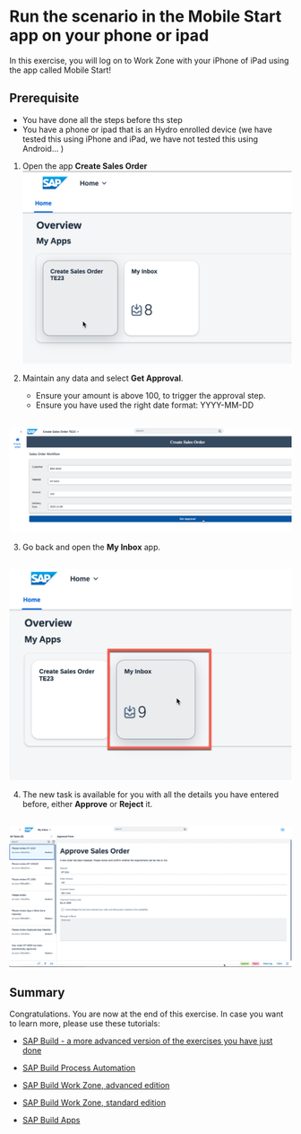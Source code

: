 # Run the scenario in the Mobile Start app on your phone or ipad

In this exercise, you will log on to Work Zone with your iPhone of iPad using the app called Mobile Start! 

## Prerequisite
- You have done all the steps before ths step 
- You have a phone or ipad that is an Hydro enrolled device (we have tested this using iPhone and iPad, we have not tested this using Android... )







1.	Open the app **Create Sales Order**
<br>![](1.png)

2. Maintain any data and select **Get Approval**.
    - Ensure your amount is above 100, to trigger the approval step.
    - Ensure you have used the right date format: YYYY-MM-DD

<br>![](2.png)

3. Go back and open the **My Inbox** app.

<br>![](3.png)

4. The new task is available for you with all the details you have entered before, either **Approve** or **Reject** it.

<br>![](4.png)

## Summary

Congratulations. You are now at the end of this exercise.
In case you want to learn more, please use these tutorials: 
- [SAP Build - a more advanced version of the exercises you have just done](https://developers.sap.com/mission.build-workshop-sales-order.html)

- [SAP Build Process Automation](https://developers.sap.com/tutorial-navigator.html?tag=software-product%3Atechnology-platform%2Fsap-build%2Fsap-build-process-automation)
- [SAP Build Work Zone, advanced edition](https://developers.sap.com/tutorial-navigator.html?tag=software-product%3Atechnology-platform%2Fsap-build%2Fsap-build-work-zone-advanced-edition)
- [SAP Build Work Zone, standard edition](https://developers.sap.com/tutorial-navigator.html?tag=software-product%3Atechnology-platform%2Fsap-build%2Fsap-build-work-zone-standard-edition)
- [SAP Build Apps](https://developers.sap.com/tutorial-navigator.html?tag=software-product%3Atechnology-platform%2Fsap-build%2Fsap-build-apps-enterprise-edition)

